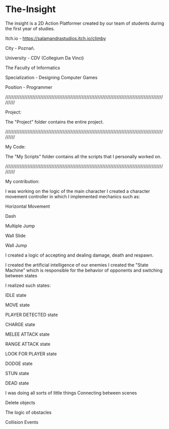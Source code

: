 # The-Insight
The insight is a 2D Action Platformer created by our team of students during the first year of studies.

Itch.io - https://salamandrastudios.itch.io/climby

City - Poznań.

University - CDV (Collegium Da Vinci)

The Faculty of Informatics

Specialization - Designing Computer Games

Position - Programmer

/////////////////////////////////////////////////////////////////////////////////////////////////////////

Project:

The "Project" folder contains the entire project.

/////////////////////////////////////////////////////////////////////////////////////////////////////////

My Code:

The "My Scripts" folder contains all the scripts that I personally worked on.

/////////////////////////////////////////////////////////////////////////////////////////////////////////

My contribution:

I was working on the logic of the main character
I created a character movement controller in which I implemented mechanics such as:

Horizontal Movement

Dash

Multiple Jump

Wall Slide

Wall Jump

I created a logic of accepting and dealing damage, death and respawn.

I created the artificial intelligence of our enemies
I created the "State Machine" which is responsible for the behavior of opponents and switching between states

I realized such states:

IDLE state

MOVE state

PLAYER DETECTED state

CHARGE state

MELEE ATTACK state

RANGE ATTACK state

LOOK FOR PLAYER state

DODGE state

STUN state

DEAD state

I was doing all sorts of little things
Connecting between scenes

Delete objects

The logic of obstacles

Collision Events
